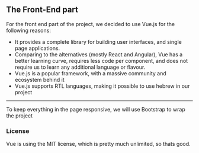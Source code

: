## The Front-End part

For the front end part of the project, we decided to use Vue.js for the following reasons:

* It provides a complete library for building user interfaces, and single page applications.
* Comparing to the alternatives (mostly React and Angular), Vue has a better learning curve, requires less code per component, and does not require us to learn any additional language or flavour.
* Vue.js is a popular framework, with a massive community and ecosystem behind it
* Vue.js supports RTL languages, making it possible to use hebrew in our project

---

To keep everything in the page responsive, we will use Bootstrap to wrap the project

### License

Vue is using the MIT license, which is pretty much unlimited, so thats good.
